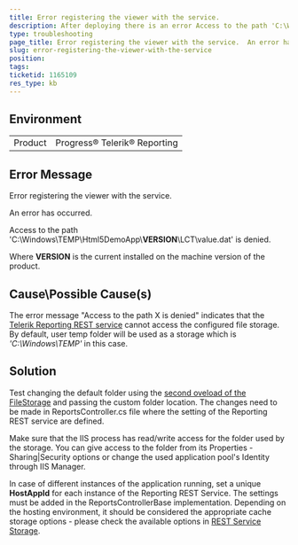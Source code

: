 ```yaml
---
title: Error registering the viewer with the service.
description: After deploying there is an error Access to the path 'C:\Windows\TEMP\Html5DemoApp\<VERSION>\LCT\value.dat' is denied.
type: troubleshooting
page_title: Error registering the viewer with the service.  An error has occurred.  Access to the path 'C:\Windows\TEMP\Html5DemoApp\<VERSION>\LCT\value.dat' is denied.
slug: error-registering-the-viewer-with-the-service
position: 
tags: 
ticketid: 1165109
res_type: kb
---
```


## Environment
<table>
	<tr>
		<td>Product</td>
		<td>Progress® Telerik® Reporting </td>
	</tr>
</table>


## Error Message
Error registering the viewer with the service. 

An error has occurred. 

Access to the path 'C:\Windows\TEMP\Html5DemoApp\\**VERSION**\LCT\value.dat' is denied.

Where **VERSION** is the current installed on the machine version of the product.

## Cause\Possible Cause(s)
The error message "Access to the path X is denied" indicates that the [Telerik Reporting REST service](https://docs.telerik.com/reporting/telerik-reporting-rest-conception) cannot access the configured file storage. By default, user temp folder will be used as a storage which is *'C:\Windows\TEMP'* in this case. 

## Solution
Test changing the default folder using the [second oveload of the FileStorage](https://docs.telerik.com/reporting/m-telerik-reporting-cache-file-filestorage--ctor-1) and passing the custom folder location. The changes need to be made in ReportsController.cs file where the setting of the Reporting REST service are defined.

Make sure that the IIS process has read/write access for the folder used by the storage. You can give access to the folder from its Properties - Sharing|Security options or change the used application pool's Identity through IIS Manager.

In case of different instances of the application running, set a unique **HostAppId** for each instance of the Reporting REST Service. The settings must be added in the ReportsControllerBase implementation.
Depending on the hosting environment, it should be considered the appropriate cache storage options - please check the available options in [REST Service Storage](https://docs.telerik.com/reporting/telerik-reporting-rest-service-storage).
